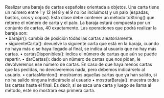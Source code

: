 Realizar una baraja de cartas españolas orientada a objetos. Una carta tiene un número entre 1
y 12 (el 8 y el 9 no los incluimos) y un palo (espadas, bastos, oros y copas). Esta clase debe
contener un método toString() que retorne el número de carta y el palo. La baraja estará
compuesta por un conjunto de cartas, 40 exactamente.
Las operaciones que podrá realizar la baraja son:
<br>
• barajar(): cambia de posición todas las cartas aleatoriamente.
<br>
• siguienteCarta(): devuelve la siguiente carta que está en la baraja, cuando no haya más o
se haya llegado al final, se indica al usuario que no hay más cartas.
• cartasDisponibles(): indica el número de cartas que aún se puede repartir.
• darCartas(): dado un número de cartas que nos pidan, le devolveremos ese número de
cartas. En caso de que haya menos cartas que las pedidas, no devolveremos nada, pero
debemos indicárselo al usuario.
• cartasMonton(): mostramos aquellas cartas que ya han salido, si no ha salido ninguna
indicárselo al usuario
• mostrarBaraja(): muestra todas las cartas hasta el final. Es decir, si se saca una carta y
luego se llama al método, este no mostrara esa primera carta.
